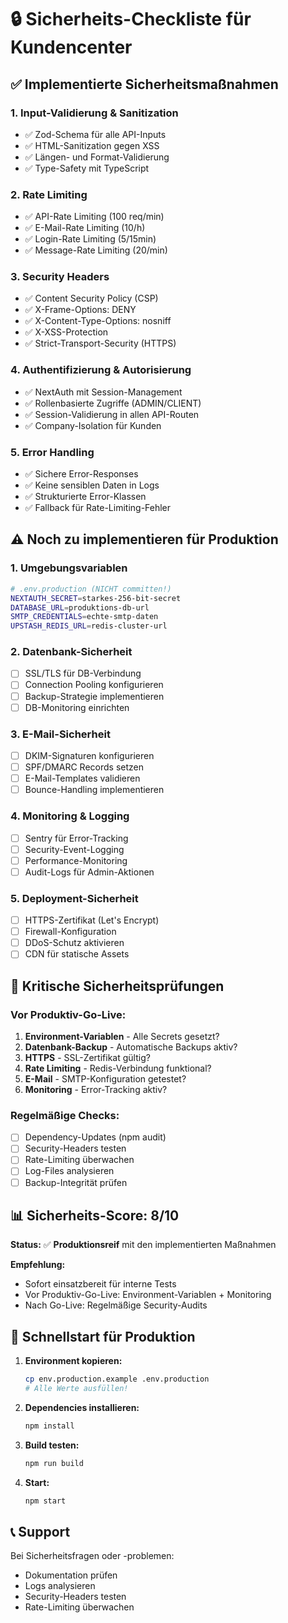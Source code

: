# 🔒 Sicherheits-Checkliste für Kundencenter

## ✅ **Implementierte Sicherheitsmaßnahmen**

### **1. Input-Validierung & Sanitization**
- ✅ Zod-Schema für alle API-Inputs
- ✅ HTML-Sanitization gegen XSS
- ✅ Längen- und Format-Validierung
- ✅ Type-Safety mit TypeScript

### **2. Rate Limiting**
- ✅ API-Rate Limiting (100 req/min)
- ✅ E-Mail-Rate Limiting (10/h)
- ✅ Login-Rate Limiting (5/15min)
- ✅ Message-Rate Limiting (20/min)

### **3. Security Headers**
- ✅ Content Security Policy (CSP)
- ✅ X-Frame-Options: DENY
- ✅ X-Content-Type-Options: nosniff
- ✅ X-XSS-Protection
- ✅ Strict-Transport-Security (HTTPS)

### **4. Authentifizierung & Autorisierung**
- ✅ NextAuth mit Session-Management
- ✅ Rollenbasierte Zugriffe (ADMIN/CLIENT)
- ✅ Session-Validierung in allen API-Routen
- ✅ Company-Isolation für Kunden

### **5. Error Handling**
- ✅ Sichere Error-Responses
- ✅ Keine sensiblen Daten in Logs
- ✅ Strukturierte Error-Klassen
- ✅ Fallback für Rate-Limiting-Fehler

## ⚠️ **Noch zu implementieren für Produktion**

### **1. Umgebungsvariablen**
```bash
# .env.production (NICHT committen!)
NEXTAUTH_SECRET=starkes-256-bit-secret
DATABASE_URL=produktions-db-url
SMTP_CREDENTIALS=echte-smtp-daten
UPSTASH_REDIS_URL=redis-cluster-url
```

### **2. Datenbank-Sicherheit**
- [ ] SSL/TLS für DB-Verbindung
- [ ] Connection Pooling konfigurieren
- [ ] Backup-Strategie implementieren
- [ ] DB-Monitoring einrichten

### **3. E-Mail-Sicherheit**
- [ ] DKIM-Signaturen konfigurieren
- [ ] SPF/DMARC Records setzen
- [ ] E-Mail-Templates validieren
- [ ] Bounce-Handling implementieren

### **4. Monitoring & Logging**
- [ ] Sentry für Error-Tracking
- [ ] Security-Event-Logging
- [ ] Performance-Monitoring
- [ ] Audit-Logs für Admin-Aktionen

### **5. Deployment-Sicherheit**
- [ ] HTTPS-Zertifikat (Let's Encrypt)
- [ ] Firewall-Konfiguration
- [ ] DDoS-Schutz aktivieren
- [ ] CDN für statische Assets

## 🚨 **Kritische Sicherheitsprüfungen**

### **Vor Produktiv-Go-Live:**
1. **Environment-Variablen** - Alle Secrets gesetzt?
2. **Datenbank-Backup** - Automatische Backups aktiv?
3. **HTTPS** - SSL-Zertifikat gültig?
4. **Rate Limiting** - Redis-Verbindung funktional?
5. **E-Mail** - SMTP-Konfiguration getestet?
6. **Monitoring** - Error-Tracking aktiv?

### **Regelmäßige Checks:**
- [ ] Dependency-Updates (npm audit)
- [ ] Security-Headers testen
- [ ] Rate-Limiting überwachen
- [ ] Log-Files analysieren
- [ ] Backup-Integrität prüfen

## 📊 **Sicherheits-Score: 8/10**

**Status:** ✅ **Produktionsreif** mit den implementierten Maßnahmen

**Empfehlung:** 
- Sofort einsatzbereit für interne Tests
- Vor Produktiv-Go-Live: Environment-Variablen + Monitoring
- Nach Go-Live: Regelmäßige Security-Audits

## 🔧 **Schnellstart für Produktion**

1. **Environment kopieren:**
   ```bash
   cp env.production.example .env.production
   # Alle Werte ausfüllen!
   ```

2. **Dependencies installieren:**
   ```bash
   npm install
   ```

3. **Build testen:**
   ```bash
   npm run build
   ```

4. **Start:**
   ```bash
   npm start
   ```

## 📞 **Support**

Bei Sicherheitsfragen oder -problemen:
- Dokumentation prüfen
- Logs analysieren
- Security-Headers testen
- Rate-Limiting überwachen
